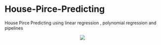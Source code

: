 # House-Pirce-Predicting
House Pirce Predicting using linear regression , polynomial regression and pipelines

<center>
    <img src="https://miro.medium.com/max/1280/1*FN5pcQ-OcLkxgHwMzqZABA.jpeg"/>
</center>
